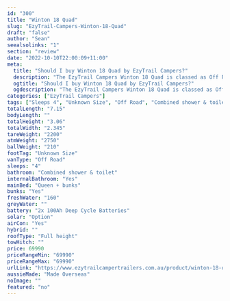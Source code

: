 ```yaml
---
id: "300"
title: "Winton 18 Quad"
slug: "EzyTrail-Campers-Winton-18-Quad"
draft: "false"
author: "Sean"
seealsolinks: "1"
section: "review"
date: "2022-10-10T22:00:09+11:00"
meta:
  title: "Should I buy Winton 18 Quad by EzyTrail Campers?"
  description: "The EzyTrail Campers Winton 18 Quad is classed as Off Road, and sleeps 4 people. It is Made Overseas and comes in at Unknown Size. It generally has Combined shower & toilet."
  ogtitle: "Should I buy Winton 18 Quad by EzyTrail Campers?"
  ogdescription: "The EzyTrail Campers Winton 18 Quad is classed as Off Road, and sleeps 4 people. It is Made Overseas and comes in at Unknown Size. It generally has Combined shower & toilet."
categories: ["EzyTrail Campers"]
tags: ["Sleeps 4", "Unknown Size", "Off Road", "Combined shower & toilet", "Full height", "60 - 70k", "Made Overseas"]
totalLength: "7.15"
bodyLength: ""
totalHeight: "3.06"
totalWidth: "2.345"
tareWeight: "2200"
atmWeight: "2750"
ballWeight: "210"
footTag: "Unknown Size"
vanType: "Off Road"
sleeps: "4"
bathroom: "Combined shower & toilet"
internalBathroom: "Yes"
mainBed: "Queen + bunks"
bunks: "Yes"
freshWater: "160"
greyWater: ""
battery: "2x 100Ah Deep Cycle Batteries"
solar: "Option"
airCon: "Yes"
hybrid: ""
roofType: "Full height"
towHitch: ""
price: 69990
priceRangeMin: "69990"
priceRangeMax: "69990"
urlLink: "https://www.ezytrailcampertrailers.com.au/product/winton-18-quad/"
aussieMade: "Made Overseas"
noImage: ""
featured: "no"
---
```


